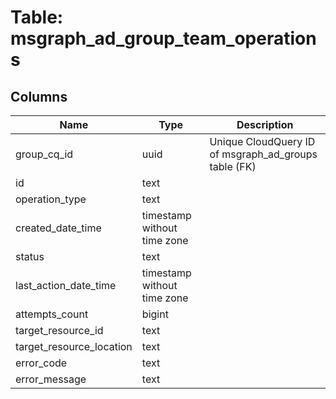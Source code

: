 
# Table: msgraph_ad_group_team_operations

## Columns
| Name        | Type           | Description  |
| ------------- | ------------- | -----  |
|group_cq_id|uuid|Unique CloudQuery ID of msgraph_ad_groups table (FK)|
|id|text||
|operation_type|text||
|created_date_time|timestamp without time zone||
|status|text||
|last_action_date_time|timestamp without time zone||
|attempts_count|bigint||
|target_resource_id|text||
|target_resource_location|text||
|error_code|text||
|error_message|text||
